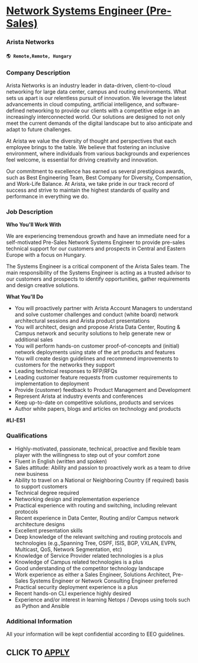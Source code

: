 # [Network Systems Engineer (Pre-Sales)](https://www.remotewlb.com/apply/network-systems-engineer-pre-sales-117968)  
### Arista Networks  
#### `🌎 Remote,Remote, Hungary`  

### **Company Description**

Arista Networks is an industry leader in data-driven, client-to-cloud networking for large data center, campus and routing environments. What sets us apart is our relentless pursuit of innovation. We leverage the latest advancements in cloud computing, artificial intelligence, and software-defined networking to provide our clients with a competitive edge in an increasingly interconnected world. Our solutions are designed to not only meet the current demands of the digital landscape but to also anticipate and adapt to future challenges.

At Arista we value the diversity of thought and perspectives that each employee brings to the table. We believe that fostering an inclusive environment, where individuals from various backgrounds and experiences feel welcome, is essential for driving creativity and innovation.

Our commitment to excellence has earned us several prestigious awards, such as Best Engineering Team, Best Company for Diversity, Compensation, and Work-Life Balance. At Arista, we take pride in our track record of success and strive to maintain the highest standards of quality and performance in everything we do.

###  **Job Description**

 **Who You'll Work With**

We are experiencing tremendous growth and have an immediate need for a self-motivated Pre-Sales Network Systems Engineer to provide pre-sales technical support for our customers and prospects in Central and Eastern Europe with a focus on Hungary.

The Systems Engineer is a critical component of the Arista Sales team. The main responsibility of the Systems Engineer is acting as a trusted advisor to our customers and prospects to identify opportunities, gather requirements and design creative solutions.

 **What You'll Do**

  * You will proactively partner with Arista Account Managers to understand and solve customer challenges and conduct (white board) network architectural sessions and Arista product presentations
  * You will architect, design and propose Arista Data Center, Routing & Campus network and security solutions to help generate new or additional sales
  * You will perform hands-on customer proof-of-concepts and (initial) network deployments using state of the art products and features
  * You will create design guidelines and recommend improvements to customers for the networks they support
  * Leading technical responses to RFP/RFQs
  * Leading customer feature requests from customer requirements to implementation to deployment
  * Provide (customer) feedback to Product Management and Development
  * Represent Arista at industry events and conferences
  * Keep up-to-date on competitive solutions, products and services
  * Author white papers, blogs and articles on technology and products

 **#LI-ES1**

###  **Qualifications**

  * Highly-motivated, passionate, technical, proactive and flexible team player with the willingness to step out of your comfort zone
  * Fluent in English (written and spoken)
  * Sales attitude: Ability and passion to proactively work as a team to drive new business 
  * Ability to travel on a National or Neighboring Country (if required) basis to support customers
  * Technical degree required
  * Networking design and implementation experience
  * Practical experience with routing and switching, including relevant protocols 
  * Recent experience in Data Center, Routing and/or Campus network architecture designs
  * Excellent presentation skills
  * Deep knowledge of the relevant switching and routing protocols and technologies (e.g.,Spanning Tree, OSPF, ISIS, BGP, VXLAN, EVPN, Multicast, QoS, Network Segmentation, etc)
  * Knowledge of Service Provider related technologies is a plus
  * Knowledge of Campus related technologies is a plus
  * Good understanding of the competitor technology landscape 
  * Work experience as either a Sales Engineer, Solutions Architect, Pre-Sales Systems Engineer or Network Consulting Engineer preferred
  * Practical security deployment experience is a plus
  * Recent hands-on CLI experience highly desired
  * Experience and/or interest in learning Netops / Devops using tools such as Python and Ansible

###  **Additional Information**

All your information will be kept confidential according to EEO guidelines.

  
## CLICK TO [APPLY](https://www.remotewlb.com/apply/network-systems-engineer-pre-sales-117968)

